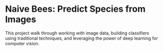# Naive Bees: Predict Species from Images

This project walk through working with image data, building classifiers using traditional techniques, and leveraging the power of deep learning for computer vision.

